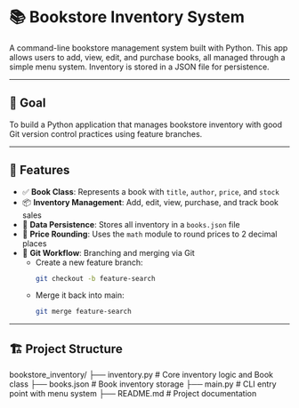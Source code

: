 # 📚 Bookstore Inventory System

A command-line bookstore management system built with Python. This app allows users to add, view, edit, and purchase books, all managed through a simple menu system. Inventory is stored in a JSON file for persistence.

---

## 🎯 Goal

To build a Python application that manages bookstore inventory with good Git version control practices using feature branches.

---

## 🧩 Features

- ✅ **Book Class**: Represents a book with `title`, `author`, `price`, and `stock`
- 📦 **Inventory Management**: Add, edit, view, purchase, and track book sales
- 💾 **Data Persistence**: Stores all inventory in a `books.json` file
- 🔢 **Price Rounding**: Uses the `math` module to round prices to 2 decimal places
- 🌿 **Git Workflow**: Branching and merging via Git
  - Create a new feature branch:
    ```bash
    git checkout -b feature-search
    ```
  - Merge it back into main:
    ```bash
    git merge feature-search
    ```

---

## 🏗️ Project Structure

bookstore_inventory/
├── inventory.py # Core inventory logic and Book class
├── books.json # Book inventory storage
├── main.py # CLI entry point with menu system
├── README.md # Project documentation